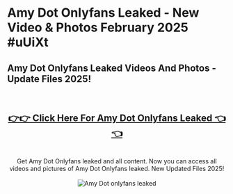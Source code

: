 # Amy Dot Onlyfans Leaked - New Video & Photos February 2025 #uUiXt

<h2>Amy Dot Onlyfans Leaked Videos And Photos - Update Files 2025!</h2>
<br>
<div align="center">
<h2><a href="https://links2leaks.com?utm_source=amydot&utm_medium=git92" rel="nofollow">👉👉 Click Here For Amy Dot Onlyfans Leaked 👈👈</a></h2>
<br>
Get Amy Dot Onlyfans leaked and all content. Now you can access all videos and pictures of Amy Dot Onlyfans leaked. New Updated Files 2025!
<br>
<br>
<a href="https://links2leaks.com?utm_source=amydot&utm_medium=git92" rel="nofollow" data-target="animated-image.originalLink"><img src="https://i.ibb.co/Gkj2r4b/banner.png" alt="Amy Dot onlyfans leaked" style="max-width: 100%; display: inline-block;" data-target="animated-image.originalImage"></a>
</div>
<br>
